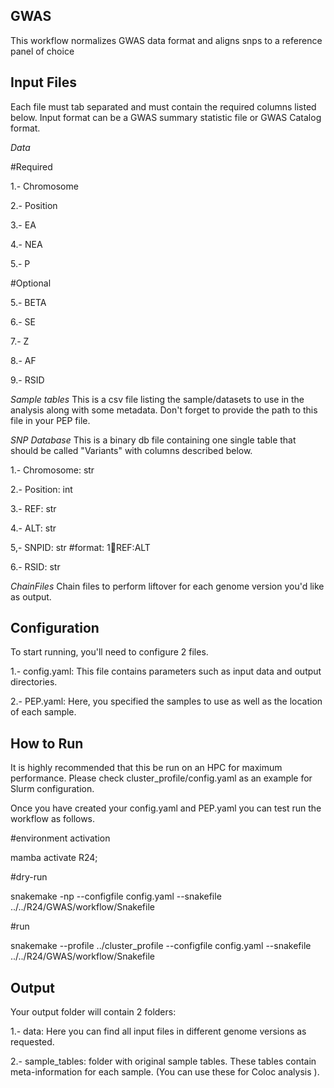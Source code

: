GWAS
-------------------------------------
This workflow normalizes GWAS data format
and aligns snps to a reference panel of
choice


Input Files
-------------------
Each file must tab separated and must contain
the required columns listed below. Input format
can be a GWAS summary statistic file or GWAS 
Catalog format.

*Data*

#Required

1.- Chromosome

2.- Position

3.- EA

4.- NEA

5.- P


#Optional

5.- BETA

6.- SE

7.- Z

8.- AF

9.- RSID

*Sample tables*
This is a csv file listing the sample/datasets to use in the
analysis along with some metadata. Don't forget to provide 
the path to this file in your PEP file.

*SNP Database*
This is a binary db file containing one single table
that should be called "Variants" with columns described below.


1.- Chromosome: str

2.- Position: int

3.- REF: str

4.- ALT: str

5,- SNPID: str    #format: 1:100:REF:ALT

6.- RSID: str

*ChainFiles*
Chain files to perform liftover for each genome version
you'd like as output.

Configuration
----------------
To start running, you'll need to configure 2 files.

1.- config.yaml: This file contains parameters 
such as input data and output directories.

2.- PEP.yaml: Here, you specified the samples 
to use as well as the location of each sample.

How to Run
-------------------
It is highly recommended that this be run on an HPC for maximum performance.
Please check cluster_profile/config.yaml as an example for Slurm 
configuration.

Once you have created your config.yaml and PEP.yaml 
you can test run the workflow as follows.

#environment activation

mamba activate R24;

#dry-run

snakemake -np --configfile config.yaml --snakefile ../../R24/GWAS/workflow/Snakefile

#run

snakemake --profile ../cluster_profile --configfile config.yaml --snakefile ../../R24/GWAS/workflow/Snakefile


Output
---------------
Your output folder will contain 2 folders:

1.- data: Here you can find all input files 
in different genome versions as requested.

2.- sample_tables: folder with original
sample tables. These tables contain meta-information
for each sample. (You can use these for Coloc analysis ).


